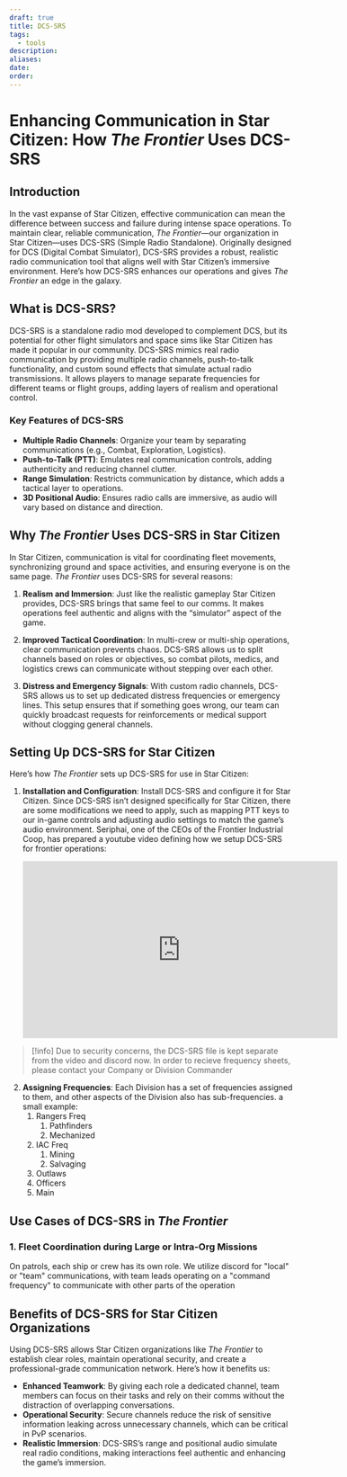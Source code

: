```yaml
---
draft: true
title: DCS-SRS
tags:
  - tools
description: 
aliases: 
date: 
order:
---
```

# Enhancing Communication in Star Citizen: How *The Frontier* Uses DCS-SRS

## Introduction
In the vast expanse of Star Citizen, effective communication can mean the difference between success and failure during intense space operations. To maintain clear, reliable communication, *The Frontier*—our organization in Star Citizen—uses DCS-SRS (Simple Radio Standalone). Originally designed for DCS (Digital Combat Simulator), DCS-SRS provides a robust, realistic radio communication tool that aligns well with Star Citizen’s immersive environment. Here’s how DCS-SRS enhances our operations and gives *The Frontier* an edge in the galaxy.

## What is DCS-SRS?
DCS-SRS is a standalone radio mod developed to complement DCS, but its potential for other flight simulators and space sims like Star Citizen has made it popular in our community. DCS-SRS mimics real radio communication by providing multiple radio channels, push-to-talk functionality, and custom sound effects that simulate actual radio transmissions. It allows players to manage separate frequencies for different teams or flight groups, adding layers of realism and operational control.

### Key Features of DCS-SRS
- **Multiple Radio Channels**: Organize your team by separating communications (e.g., Combat, Exploration, Logistics).
- **Push-to-Talk (PTT)**: Emulates real communication controls, adding authenticity and reducing channel clutter.
- **Range Simulation**: Restricts communication by distance, which adds a tactical layer to operations.
- **3D Positional Audio**: Ensures radio calls are immersive, as audio will vary based on distance and direction.

## Why *The Frontier* Uses DCS-SRS in Star Citizen
In Star Citizen, communication is vital for coordinating fleet movements, synchronizing ground and space activities, and ensuring everyone is on the same page. *The Frontier* uses DCS-SRS for several reasons:

1. **Realism and Immersion**: Just like the realistic gameplay Star Citizen provides, DCS-SRS brings that same feel to our comms. It makes operations feel authentic and aligns with the “simulator” aspect of the game.
  
2. **Improved Tactical Coordination**: In multi-crew or multi-ship operations, clear communication prevents chaos. DCS-SRS allows us to split channels based on roles or objectives, so combat pilots, medics, and logistics crews can communicate without stepping over each other.

3. **Distress and Emergency Signals**: With custom radio channels, DCS-SRS allows us to set up dedicated distress frequencies or emergency lines. This setup ensures that if something goes wrong, our team can quickly broadcast requests for reinforcements or medical support without clogging general channels.

## Setting Up DCS-SRS for Star Citizen
Here’s how *The Frontier* sets up DCS-SRS for use in Star Citizen:

1. **Installation and Configuration**: Install DCS-SRS and configure it for Star Citizen. Since DCS-SRS isn’t designed specifically for Star Citizen, there are some modifications we need to apply, such as mapping PTT keys to our in-game controls and adjusting audio settings to match the game’s audio environment. Seriphai, one of the CEOs of the Frontier Industrial Coop, has prepared a youtube video defining how we setup DCS-SRS for frontier operations:
   
	<iframe width="560" height="315" src="https://www.youtube.com/embed/AAu_Z9Be3Gw" frameborder="0" allow="accelerometer; autoplay; clipboard-write; encrypted-media; gyroscope; picture-in-picture" allowfullscreen></iframe>


> [!info]
> Due to security concerns, the DCS-SRS file is kept separate from the video and discord now. In order to recieve frequency sheets, please contact your Company or Division Commander

2. **Assigning Frequencies**: Each Division has a set of frequencies assigned to them, and other aspects of the Division also has sub-frequencies. a small example:
   1. Rangers Freq
	   1. Pathfinders
	   2. Mechanized
   2. IAC Freq
	   1. Mining
	   2. Salvaging
   3. Outlaws
   4. Officers
   5. Main

## Use Cases of DCS-SRS in *The Frontier*
### 1. Fleet Coordination during Large or Intra-Org Missions
On patrols, each ship or crew has its own role. We utilize discord for "local" or "team" communications, with team leads operating on a "command frequency" to communicate with other parts of the operation


## Benefits of DCS-SRS for Star Citizen Organizations
Using DCS-SRS allows Star Citizen organizations like *The Frontier* to establish clear roles, maintain operational security, and create a professional-grade communication network. Here’s how it benefits us:

- **Enhanced Teamwork**: By giving each role a dedicated channel, team members can focus on their tasks and rely on their comms without the distraction of overlapping conversations.
- **Operational Security**: Secure channels reduce the risk of sensitive information leaking across unnecessary channels, which can be critical in PvP scenarios.
- **Realistic Immersion**: DCS-SRS’s range and positional audio simulate real radio conditions, making interactions feel authentic and enhancing the game’s immersion.
